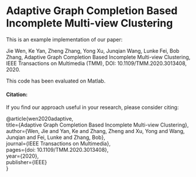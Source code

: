 # Adaptive Graph Completion Based Incomplete Multi-view Clustering
This is an example implementation of our paper:

Jie Wen, Ke Yan, Zheng Zhang, Yong Xu, Junqian Wang, Lunke Fei, Bob Zhang, Adaptive Graph Completion Based Incomplete Multi-view Clustering, IEEE Transactions on Multimedia (TMM), DOI: 10.1109/TMM.2020.3013408, 2020.

This code has been evaluated on Matlab.

#### Citation:

If you find our approach useful in your research, please consider citing:

@article{wen2020adaptive,  
  title={Adaptive Graph Completion Based Incomplete Multi-view Clustering},  
  author={Wen, Jie and Yan, Ke and Zhang, Zheng and Xu, Yong and Wang, Junqian and Fei, Lunke and Zhang, Bob},  
  journal={IEEE Transactions on Multimedia},  
  pages={doi: 10.1109/TMM.2020.3013408},  
  year={2020},  
  publisher={IEEE}  
}



